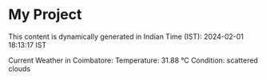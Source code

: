 # My Project

This content is dynamically generated in Indian Time (IST): 2024-02-01 18:13:17 IST


Current Weather in Coimbatore:
Temperature: 31.88 °C
Condition: scattered clouds
